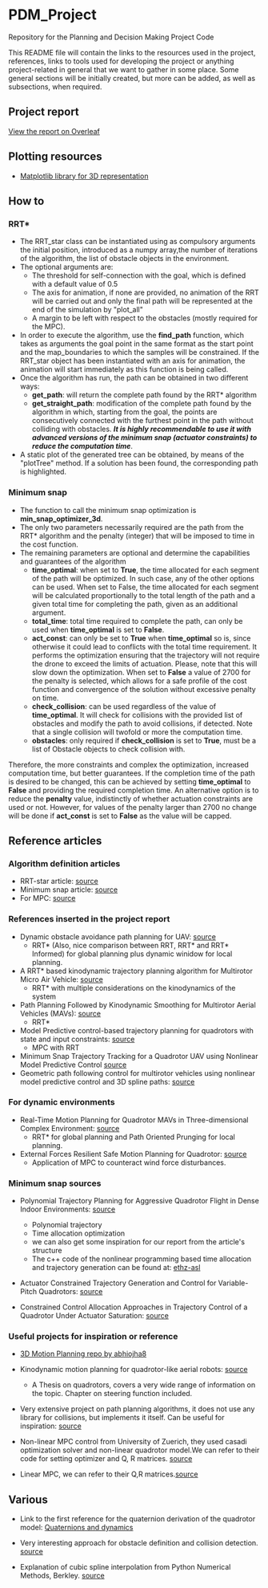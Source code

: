 # PDM_Project
Repository for the Planning and Decision Making Project Code

This README file will contain the links to the resources used in the project, references, links to tools used for developing the project or anything project-related in general that we want to gather in some place. Some general sections will be initially created, but more can be added, as well as subsections, when required.

## Project report

[View the report on Overleaf](https://www.overleaf.com/read/djjcwndjbvxw)

## Plotting resources

- [Matplotlib library for 3D representation](https://matplotlib.org/stable/api/_as_gen/mpl_toolkits.mplot3d.axes3d.Axes3D.html)

## How to

### RRT*

- The RRT_star class can be instantiated using as compulsory arguments the initial position, introduced as a numpy array,the number of iterations of the algorithm, the list of obstacle objects in the environment.
- The optional arguments are:
  - The threshold for self-connection with the goal, which is defined with a default value of 0.5
  - The axis for animation, if none are provided, no animation of the RRT will be carried out and only the final path will be represented at the end of the simulation by "plot_all"
  - A margin to be left with respect to the obstacles (mostly required for the MPC).
- In order to execute the algorithm, use the **find_path** function, which takes as arguments the goal point in the same format as the start point and the map_boundaries to which the samples will be constrained. If the RRT_star object has been instantiated with an axis for animation, the animation will start immediately as this function is being called.
- Once the algorithm has run, the path can be obtained in two different ways:
  - **get_path**: will return the complete path found by the RRT* algorithm
  - **get_straight_path**: modification of the complete path found by the algorithm in which, starting from the goal, the points are consecutively connected with the furthest point in the path without colliding with obstacles. ***It is highly recommendable to use it with advanced versions of the minimum snap (actuator constraints) to reduce the computation time***.
- A static plot of the generated tree can be obtained, by means of the "plotTree" method. If a solution has been found, the corresponding path is highlighted.

### Minimum snap

- The function to call the minimum snap optimization is **min_snap_optimizer_3d**.
- The only two parameters necessarily required are the path from the RRT* algorithm and the penalty (integer) that will be imposed to time in the cost function.
- The remaining parameters are optional and determine the capabilities and guarantees of the algorithm
  - **time_optimal**: when set to **True**, the time allocated for each segment of the path will be optimized. In such case, any of the other options can be used. When set to False, the time allocated for each segment will be calculated proportionally to the total length of the path and a given total time for completing the path, given as an additional argument.
  - **total_time**: total time required to complete the path, can only be used when **time_optimal** is set to **False**.
  - **act_const**: can only be set to **True** when **time_optimal** so is, since otherwise it could lead to conflicts with the total time requirement. It performs the optimization ensuring that the trajectory will not require the drone to exceed the limits of actuation. Please, note that this will slow down the optimization. When set to **False** a value of 2700 for the penalty is selected, which allows for a safe profile of the cost function and convergence of the solution without excessive penalty on time.
  - **check_collision**: can be used regardless of the value of **time_optimal**. It will check for collisions with the provided list of obstacles and modify the path to avoid collisions, if detected. Note that a single collision will twofold or more the computation time.
  - **obstacles**: only required if **check_collision** is set to **True**, must be a list of Obstacle objects to check collision with.

Therefore, the more constraints and complex the optimization, increased computation time, but better guarantees. If the completion time of the path is desired to be changed, this can be achieved by setting **time_optimal** to **False** and providing the required completion time. An alternative option is to reduce the **penalty** value, indistinctly of whether actuation constraints are used or not. However, for values of the penalty larger than 2700 no change will be done if **act_const** is set to **False** as the value will be capped.

## Reference articles

### Algorithm definition articles

- RRT-star article: [source](https://dspace.mit.edu/handle/1721.1/81442)
- Minimum snap article: [source](https://ieeexplore-ieee-org.tudelft.idm.oclc.org/stamp/stamp.jsp?tp=&arnumber=5980409&tag=1)
- For MPC: [source](https://www-sciencedirect-com.tudelft.idm.oclc.org/science/article/pii/S0005109899002149?casa_token=EtRfAwnkYDUAAAAA:EAadMGgXlCD6tl9-J3qMGj7QPTF5t_8XDcqPwkkQ92rMBwqAzOZmewztJbQDFOSRI6yG7kmAhQ)

### References inserted in the project report

- Dynamic obstacle avoidance path planning for UAV: [source](https://ieeexplore.ieee.org/document/9274865)
    - RRT* (Also, nice comparison between RRT, RRT* and RRT* Informed) for global planning plus dynamic winidow for local planning.
- A RRT* based kinodynamic trajectory planning algorithm for Multirotor Micro Air Vehicle: [source](https://ieeexplore.ieee.org/document/9277168)
    - RRT* with multiple considerations on the kinodynamics of the system
- Path Planning Followed by Kinodynamic Smoothing for Multirotor Aerial Vehicles (MAVs): [source](https://ieeexplore.ieee.org/document/9290162)
    - RRT*
- Model Predictive control-based trajectory planning for quadrotors with state and input constraints: [source](https://ieeexplore-ieee-org.tudelft.idm.oclc.org/document/7832517)
    - MPC with RRT
- Minimum Snap Trajectory Tracking for a Quadrotor UAV using Nonlinear Model Predictive Control [source](https://www.researchgate.net/publication/346782883_Minimum_Snap_Trajectory_Tracking_for_a_Quadrotor_UAV_using_Nonlinear_Model_Predictive_Control)
- Geometric path following control for multirotor vehicles using nonlinear model predictive control and 3D spline paths: [source](https://ieeexplore-ieee-org.tudelft.idm.oclc.org/document/7502541)

### For dynamic environments

- Real-Time Motion Planning for Quadrotor MAVs in Three-dimensional Complex Environment: [source](https://ieeexplore.ieee.org/document/9019196)
	- RRT* for global planning and Path Oriented Prunging for local planning.
- External Forces Resilient Safe Motion Planning for Quadrotor: [source](https://arxiv.org/pdf/2103.11178.pdf)
    - Application of MPC to counteract wind force disturbances.

### Minimum snap sources

- Polynomial Trajectory Planning for Aggressive Quadrotor Flight in Dense Indoor Environments: [source](https://dspace.mit.edu/bitstream/handle/1721.1/106840/Roy_Polynomial%20trajectory.pdf?sequence=1&isAllowed=y)
    - Polynomial trajectory
    - Time allocation optimization
    - we can also get some inspiration for our report from the article's structure
    - The c++ code of the nonlinear programming based time allocation and trajectory generation can be found at: [ethz-asl](https://github.com/ethz-asl/mav_trajectory_generation) 

- Actuator Constrained Trajectory Generation and Control for Variable-Pitch Quadrotors: [source](https://www.researchgate.net/publication/259741166_Actuator_Constrained_Trajectory_Generation_and_Control_for_Variable-Pitch_Quadrotors)

- Constrained Control Allocation Approaches in Trajectory Control of a Quadrotor Under Actuator Saturation: [source](https://escholarship.mcgill.ca/downloads/f1881r83x?locale=en)

### Useful projects for inspiration or reference

- [3D Motion Planning repo by abhiojha8](https://github.com/abhiojha8/3D-Motion-Planning)

- Kinodynamic motion planning for quadrotor-like aerial robots: [source](https://oatao.univ-toulouse.fr/20169/1/Boeuf.pdf)
    - A Thesis on quadrotors, covers a very wide range of information on the topic. Chapter on steering function included.

- Very extensive project on path planning algorithms, it does not use any library for collisions, but implements it itself. Can be useful for inspiration: [source](https://github.com/zhm-real/PathPlanning)

- Non-linear MPC control from University of Zuerich, they used casadi optimization solver and non-linear quadrotor model.We can refer to their code for setting optimizer and Q, R matrices. [source](https://github.com/uzh-rpg/high_mpc)

- Linear MPC, we can refer to their Q,R matrices.[source](https://github.com/b4sgren/mpc)

## Various

- Link to the first reference for the quaternion derivation of the quadrotor model: [Quaternions and dynamics](https://archive.org/details/arxiv-0811.2889/page/n5/mode/2up)

- Very interesting approach for obstacle definition and collision detection. [source](https://gdbooks.gitbooks.io/3dcollisions/content/Chapter1/)

- Explanation of cubic spline interpolation from Python Numerical Methods, Berkley. [source](https://pythonnumericalmethods.berkeley.edu/notebooks/chapter17.03-Cubic-Spline-Interpolation.html)
